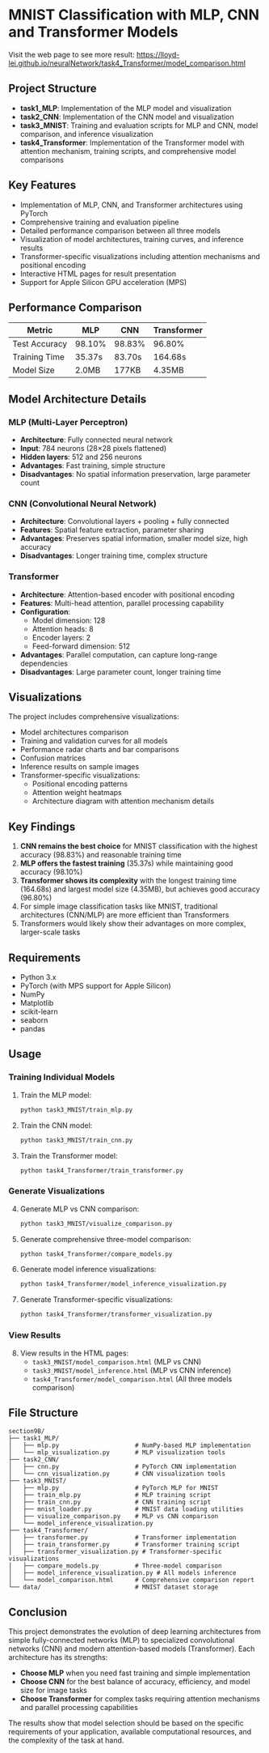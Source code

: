 # MNIST Classification with MLP, CNN and Transformer Models

Visit the web page to see more result: https://lloyd-lei.github.io/neuralNetwork/task4_Transformer/model_comparison.html

## Project Structure

- **task1_MLP**: Implementation of the MLP model and visualization
- **task2_CNN**: Implementation of the CNN model and visualization
- **task3_MNIST**: Training and evaluation scripts for MLP and CNN, model comparison, and inference visualization
- **task4_Transformer**: Implementation of the Transformer model with attention mechanism, training scripts, and comprehensive model comparisons

## Key Features

- Implementation of MLP, CNN, and Transformer architectures using PyTorch
- Comprehensive training and evaluation pipeline
- Detailed performance comparison between all three models
- Visualization of model architectures, training curves, and inference results
- Transformer-specific visualizations including attention mechanisms and positional encoding
- Interactive HTML pages for result presentation
- Support for Apple Silicon GPU acceleration (MPS)

## Performance Comparison

| Metric        | MLP    | CNN    | Transformer |
| ------------- | ------ | ------ | ----------- |
| Test Accuracy | 98.10% | 98.83% | 96.80%      |
| Training Time | 35.37s | 83.70s | 164.68s     |
| Model Size    | 2.0MB  | 177KB  | 4.35MB      |

## Model Architecture Details

### MLP (Multi-Layer Perceptron)

- **Architecture**: Fully connected neural network
- **Input**: 784 neurons (28×28 pixels flattened)
- **Hidden layers**: 512 and 256 neurons
- **Advantages**: Fast training, simple structure
- **Disadvantages**: No spatial information preservation, large parameter count

### CNN (Convolutional Neural Network)

- **Architecture**: Convolutional layers + pooling + fully connected
- **Features**: Spatial feature extraction, parameter sharing
- **Advantages**: Preserves spatial information, smaller model size, high accuracy
- **Disadvantages**: Longer training time, complex structure

### Transformer

- **Architecture**: Attention-based encoder with positional encoding
- **Features**: Multi-head attention, parallel processing capability
- **Configuration**:
  - Model dimension: 128
  - Attention heads: 8
  - Encoder layers: 2
  - Feed-forward dimension: 512
- **Advantages**: Parallel computation, can capture long-range dependencies
- **Disadvantages**: Large parameter count, longer training time

## Visualizations

The project includes comprehensive visualizations:

- Model architectures comparison
- Training and validation curves for all models
- Performance radar charts and bar comparisons
- Confusion matrices
- Inference results on sample images
- Transformer-specific visualizations:
  - Positional encoding patterns
  - Attention weight heatmaps
  - Architecture diagram with attention mechanism details

## Key Findings

1. **CNN remains the best choice** for MNIST classification with the highest accuracy (98.83%) and reasonable training time
2. **MLP offers the fastest training** (35.37s) while maintaining good accuracy (98.10%)
3. **Transformer shows its complexity** with the longest training time (164.68s) and largest model size (4.35MB), but achieves good accuracy (96.80%)
4. For simple image classification tasks like MNIST, traditional architectures (CNN/MLP) are more efficient than Transformers
5. Transformers would likely show their advantages on more complex, larger-scale tasks

## Requirements

- Python 3.x
- PyTorch (with MPS support for Apple Silicon)
- NumPy
- Matplotlib
- scikit-learn
- seaborn
- pandas

## Usage

### Training Individual Models

1. Train the MLP model:

   ```bash
   python task3_MNIST/train_mlp.py
   ```

2. Train the CNN model:

   ```bash
   python task3_MNIST/train_cnn.py
   ```

3. Train the Transformer model:
   ```bash
   python task4_Transformer/train_transformer.py
   ```

### Generate Visualizations

4. Generate MLP vs CNN comparison:

   ```bash
   python task3_MNIST/visualize_comparison.py
   ```

5. Generate comprehensive three-model comparison:

   ```bash
   python task4_Transformer/compare_models.py
   ```

6. Generate model inference visualizations:

   ```bash
   python task4_Transformer/model_inference_visualization.py
   ```

7. Generate Transformer-specific visualizations:
   ```bash
   python task4_Transformer/transformer_visualization.py
   ```

### View Results

8. View results in the HTML pages:
   - `task3_MNIST/model_comparison.html` (MLP vs CNN)
   - `task3_MNIST/model_inference.html` (MLP vs CNN inference)
   - `task4_Transformer/model_comparison.html` (All three models comparison)

## File Structure

```
section9B/
├── task1_MLP/
│   ├── mlp.py                     # NumPy-based MLP implementation
│   └── mlp_visualization.py       # MLP visualization tools
├── task2_CNN/
│   ├── cnn.py                     # PyTorch CNN implementation
│   └── cnn_visualization.py       # CNN visualization tools
├── task3_MNIST/
│   ├── mlp.py                     # PyTorch MLP for MNIST
│   ├── train_mlp.py               # MLP training script
│   ├── train_cnn.py               # CNN training script
│   ├── mnist_loader.py            # MNIST data loading utilities
│   ├── visualize_comparison.py    # MLP vs CNN comparison
│   └── model_inference_visualization.py
├── task4_Transformer/
│   ├── transformer.py             # Transformer implementation
│   ├── train_transformer.py       # Transformer training script
│   ├── transformer_visualization.py # Transformer-specific visualizations
│   ├── compare_models.py          # Three-model comparison
│   ├── model_inference_visualization.py # All models inference
│   └── model_comparison.html      # Comprehensive comparison report
└── data/                          # MNIST dataset storage
```

## Conclusion

This project demonstrates the evolution of deep learning architectures from simple fully-connected networks (MLP) to specialized convolutional networks (CNN) and modern attention-based models (Transformer). Each architecture has its strengths:

- **Choose MLP** when you need fast training and simple implementation
- **Choose CNN** for the best balance of accuracy, efficiency, and model size for image tasks
- **Choose Transformer** for complex tasks requiring attention mechanisms and parallel processing capabilities

The results show that model selection should be based on the specific requirements of your application, available computational resources, and the complexity of the task at hand.
